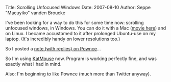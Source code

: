 Title: Scrolling Unfocused Windows
Date: 2007-08-10
Author: Seppe "Macuyiko" vanden Broucke

I've been looking for a way to do this for some time now: scrolling unfocused windows, in Windows. You can do it with a Mac ([movie here](http://macromates.com/movies/move_inactive_window.mov)) and on Linux. I became accustomed to it after prolonged Ubuntu-use on my laptop. (It's incredibly handy on lower resolutions too.)

So I posted a [note (with replies) on Pownce](http://www.pownce.com/Macuyiko/notes/484571/)...

So I'm using [KatMouse](http://www.code-scout.net/katmouse/) now. Program is working perfectly fine, and was exactly what I had in mind.

Also: I'm beginning to like Pownce (much more than Twitter anyway).
